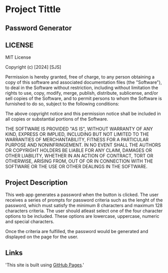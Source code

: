 # Project Tittle
## Password Generator

## LICENSE
MIT License

Copyright (c) [2024] [SJS]

Permission is hereby granted, free of charge, to any person obtaining a copy
of this software and associated documentation files (the "Software"), to deal
in the Software without restriction, including without limitation the rights
to use, copy, modify, merge, publish, distribute, sublicense, and/or sell
copies of the Software, and to permit persons to whom the Software is
furnished to do so, subject to the following conditions:

The above copyright notice and this permission notice shall be included in all
copies or substantial portions of the Software.

THE SOFTWARE IS PROVIDED "AS IS", WITHOUT WARRANTY OF ANY KIND, EXPRESS OR
IMPLIED, INCLUDING BUT NOT LIMITED TO THE WARRANTIES OF MERCHANTABILITY,
FITNESS FOR A PARTICULAR PURPOSE AND NONINFRINGEMENT. IN NO EVENT SHALL THE
AUTHORS OR COPYRIGHT HOLDERS BE LIABLE FOR ANY CLAIM, DAMAGES OR OTHER
LIABILITY, WHETHER IN AN ACTION OF CONTRACT, TORT OR OTHERWISE, ARISING FROM,
OUT OF OR IN CONNECTION WITH THE SOFTWARE OR THE USE OR OTHER DEALINGS IN THE
SOFTWARE.

## Project Description
This web app generates a password when the button is clicked. The user receives a series of prompts for password criteria such as the lenght of the password, which must satisfy the minimum 8 characters and maximum 128 characters criteria. The user should atleast select one of the four character options to be included. These options are lowercase, uppercase, numeric and special characters.

Once the criteria are fulfilled, the password would be generated and displayed on the page for the user.

## Links

'This site is built using [GitHub Pages](https://samueljohnsegun148.github.io/web-dev-projects/password-generator/index.html).'


